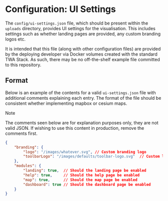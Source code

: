 # Configuration: UI Settings

The `config/ui-settings.json` file, which should be present within the `uploads` directory, provides UI settings for the visualisation. This includes settings such as whether landing pages are provided, any custom branding logos etc.

It is intended that this file (along with other configuration files) are provided by the deploying developer via Docker volumes created with the standard TWA Stack. As such, there may be no off-the-shelf example file committed to this repository. 


## Format

Below is an example of the contents for a valid `ui-settings.json` file with additional comments explaining each entry. The format of the file should be consistent whether implementing mapbox or cesium maps.

> [!NOTE]  
> The comments seen below are for explanation purposes only, they are not valid JSON. If wishing to use this content in production, remove the comments first.

```json
{
    "branding": {
        "logo": "/images/whatever.svg", // Custom branding logo
        "toolbarLogo": "/images/defaults/toolbar-logo.svg"  // Custom logo for the toolbar (should be 5:1 aspect ratio)
    },
    "modules": {
        "landing": true,  // Should the landing page be enabled
        "help": true,     // Should the help page be enabled
        "map": true,      // Should the map page be enabled
        "dashboard": true // Should the dashboard page be enabled
    }
}

```
